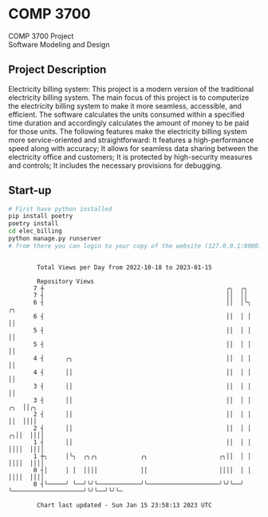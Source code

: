 # COMP 3700
COMP 3700 Project  
Software Modeling and Design
## Project Description
Electricity billing system: This project is a modern version of the traditional electricity billing system. The main focus of this project is to computerize the electricity billing system to make it more seamless, accessible, and efficient. The software calculates the units consumed within a specified time duration and accordingly calculates the amount of money to be paid for those units. The following features make the electricity billing system more service-oriented and straightforward: It features a high-performance speed along with accuracy; It allows for seamless data sharing between the electricity office and customers; It is protected by high-security measures and controls; It includes the necessary provisions for debugging.

## Start-up
```bash
# First have python installed
pip install poetry
poetry install
cd elec_billing
python manage.py runserver
# from there you can login to your copy of the website (127.0.0.1:8000), default creds are admin/admin
```

```

        Total Views per Day from 2022-10-18 to 2023-01-15

        Repository Views
       7 ┼                                                   ╭╮  ╭╮
       7 ┤                                                   ││  ││
       6 ┤                                                   ││  │╰╮                          ╭╮
       6 ┤                                                   ││  │ │                          ││
       5 ┤                                                   ││  │ │                          ││
       5 ┤                                                   ││  │ │                          ││
       4 ┤      ╭╮                                           ││  │ │                          ││
       4 ┤      ││                                           ││  │ │                          ││
       3 ┤      ││                                           ││  │ │                          ││
       3 ┤      ││                                           ││  │ │                      ╭╮  ││╭╮
       2 ┤      ││                                           ││  │ │                      ││  ││││
       2 ┤      ││                                           ││  │ │                    ╭╮││  ││││
       1 ┤      ││                                           ││  │ │                    ││││  ││││
       1 ┼╮     │╰╮  ╭╮╭╮            ╭╮                    ╭╮││  │ │                    ││││  ││││
       0 ┤│     │ │  ││││            ││                    ││││  │ │                    ││││  ││││
       0 ┤╰─────╯ ╰──╯╰╯╰────────────╯╰────────────────────╯╰╯╰──╯ ╰────────────────────╯╰╯╰──╯╰╯╰─

        Chart last updated - Sun Jan 15 23:58:13 2023 UTC
        
```
